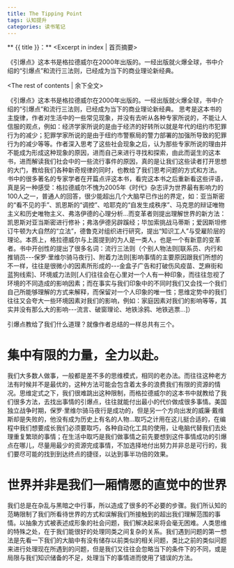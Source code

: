 ```yaml
---
title: The Tipping Point
tags: 认知提升
categories: 读书笔记
---
```

** {{ title }}：** <Excerpt in index | 首页摘要>

《引爆点》这本书是格拉德威尔在2000年出版的。一经出版就火爆全球，书中介绍的“引爆点”和流行三法则，已经成为当下的商业理论新经典。
<!-- more -->
<The rest of contents | 余下全文>

《引爆点》这本书是格拉德威尔在2000年出版的。一经出版就火爆全球，书中介绍的“引爆点”和流行三法则，已经成为当下的商业理论新经典。
思考是这本书的主旋律，作者对生活中的一些常见现象，并没有去听从各种专家所说的，不能让人信服的观点，例如：经济学家所说的是由于经济的好转所以就是年代的纽约市犯罪行为的减少；犯罪学家所说的是由于纽约市警察局的警力部署的加强所导致的犯罪行为的减少等等。作者深入思考了这些社会现象之后，认为那些专家所说的理由并不能成为形成这种现象的原因，进而自己来进行寻找和探索，由此而诞生的这本书，进而解读我们社会中的一些流行事件的原因，真的是让我们这些读者打开思想的大门，教给我们各种新奇规律的同时，也教给了我们思考问题的方式和方法。
书中的很多著名的专家学者在开篇点评这本书，看完这本书之后重新看这些评语，真是另一种感受：格拉德威尔不愧为2005年《时代》杂志评为世界最有影响力的100人之一，普通人的回答，很少能超出几个大脑早已作出的界定，如：亚当斯密的“看不见的手”、凯恩斯的“调控”、哈耶克的“自发生成秩序”、马克思的辩证唯物主义和历史唯物主义、弗洛伊德的心理分析...而变革者则提出理解世界的新方法：凯恩斯对亚当斯密进行修补；弗洛伊德另辟蹊经；毕加索挑战马蒂斯；爱因斯坦修订牛顿为大自然的“立法”，德鲁克对组织进行研究，提出“知识工人”与受雇阶层的理论。本质上，格拉德威尔与上面提到的为人是一类人，也是一个有新意的变革者。书中开创性的提出了很多名词：流行三法则（个别人物法则[联系员、内行和推销员---保罗·里维尔骑马夜行]、附着力法则[影响事情的主要原因跟我们所想的不一样，往往是很微小的因素所形成的---金盒子广告和打破伤风疫苗、芝麻街和蓝狗线索]、环境威力法则[人们往往会在心里对一个人有一种印象，而往往忽视了环境的不同造成的影响因素；而在事实与我们印象中的不同时我们又会找一个我们自己所能够理解的方式来解释，而保留对一个人印象的唯一性；思维定势中的我们往往又会夸大一些环境因素对我们的影响，例如：家庭因素对我们的影响等等，其实并没有那么大的影响---流言、破窗理论、地铁涂鸦、地铁逃票...]）

引爆点教给了我们什么道理？就像作者总结的一样总共有三个。

# 集中有限的力量，全力以赴。
我们大多数人做事，一般都是差不多的思维模式，相同的老办法。而往往这种老方法有时候并不是最优的，这种方法可能会包含着太多的浪费我们有限的资源的情况。思维定式之下，我们很难跳出这种限制，而格拉德威尔的这本书中就教给了我们很多方法，去找出事情的引爆点，往往就能付出最小的代价做成很多事情。美国独立战争时期，保罗·里维尔骑马夜行是成功的，但是另一个方向出发的威廉·戴维斯却是失败的，他没有成为历史上有名的人物...取巧之计用在这儿挺合适的，在编程中我们想要成长我们必须要取巧，各种自动化工具的使用，让电脑代替我们去处理重复繁琐的事情；在生活中取巧是我们做事情之前先要想到这件事情成功的引爆点在哪儿，尽量用最少的资源完成事情，不加选择地付出努力并非总是可行的，我们要尽可能的找到到达终点的捷径，以达到事半功倍的效果。

# 世界并非是我们一厢情愿的直觉中的世界
我们总是在杂乱与黑暗之中行事，所以造成了很多的不必要的步骤。我们所认知的范畴限制了我们所看待世界的方式和误解我们所接触到的超出我们理解范围的事情。以抽象方式被表述成形象的社会问题，我们解决起来将会毫无困难。人类思维的特殊之处，在于我们能很好的处理同类之间复杂的关系。我们遇到问题的第一想法是先看一下我们的大脑中有没有储存以前类似的相关问题，类比之前的类似问题来进行处理现在所遇到的问题，但是我们又往往会忽略当下的条件下的不同，或是局限与我们知识储备的不足，处理当下的事情进而使用了错误的方法。

